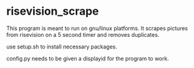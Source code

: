 # risevision_scrape
This program is meant to run on gnu/linux platforms. It scrapes pictures from risevision on a 5 second timer and removes duplicates.

use setup.sh to install necessary packages.

config.py needs to be given a displayid for the program to work.
